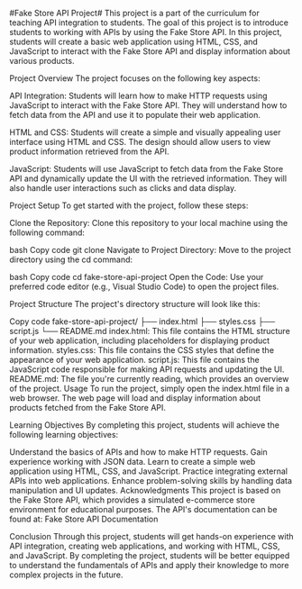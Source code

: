 #Fake Store API Project#
This project is a part of the curriculum for teaching API integration to students. The goal of this project is to introduce students to working with APIs by using the Fake Store API. In this project, students will create a basic web application using HTML, CSS, and JavaScript to interact with the Fake Store API and display information about various products.

Project Overview
The project focuses on the following key aspects:

API Integration: Students will learn how to make HTTP requests using JavaScript to interact with the Fake Store API. They will understand how to fetch data from the API and use it to populate their web application.

HTML and CSS: Students will create a simple and visually appealing user interface using HTML and CSS. The design should allow users to view product information retrieved from the API.

JavaScript: Students will use JavaScript to fetch data from the Fake Store API and dynamically update the UI with the retrieved information. They will also handle user interactions such as clicks and data display.

Project Setup
To get started with the project, follow these steps:

Clone the Repository: Clone this repository to your local machine using the following command:

bash
Copy code
git clone <repository-url>
Navigate to Project Directory: Move to the project directory using the cd command:

bash
Copy code
cd fake-store-api-project
Open the Code: Use your preferred code editor (e.g., Visual Studio Code) to open the project files.

Project Structure
The project's directory structure will look like this:

Copy code
fake-store-api-project/
├── index.html
├── styles.css
├── script.js
└── README.md
index.html: This file contains the HTML structure of your web application, including placeholders for displaying product information.
styles.css: This file contains the CSS styles that define the appearance of your web application.
script.js: This file contains the JavaScript code responsible for making API requests and updating the UI.
README.md: The file you're currently reading, which provides an overview of the project.
Usage
To run the project, simply open the index.html file in a web browser. The web page will load and display information about products fetched from the Fake Store API.

Learning Objectives
By completing this project, students will achieve the following learning objectives:

Understand the basics of APIs and how to make HTTP requests.
Gain experience working with JSON data.
Learn to create a simple web application using HTML, CSS, and JavaScript.
Practice integrating external APIs into web applications.
Enhance problem-solving skills by handling data manipulation and UI updates.
Acknowledgments
This project is based on the Fake Store API, which provides a simulated e-commerce store environment for educational purposes. The API's documentation can be found at: Fake Store API Documentation

Conclusion
Through this project, students will get hands-on experience with API integration, creating web applications, and working with HTML, CSS, and JavaScript. By completing the project, students will be better equipped to understand the fundamentals of APIs and apply their knowledge to more complex projects in the future.
